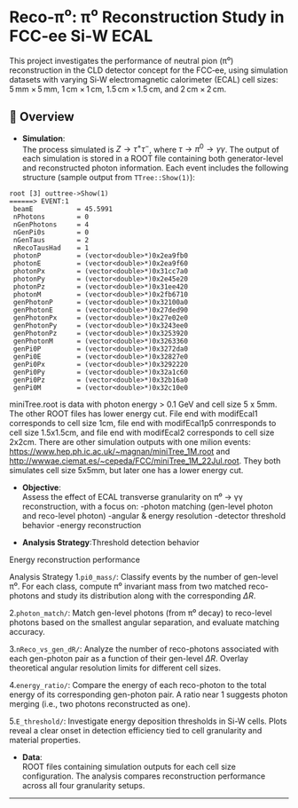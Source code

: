 # Reco‑π⁰: π⁰ Reconstruction Study in FCC‑ee Si‑W ECAL

This project investigates the performance of neutral pion (π⁰) reconstruction in the CLD detector concept for the FCC‑ee, using simulation datasets with varying Si‑W electromagnetic calorimeter (ECAL) cell sizes: 5 mm × 5 mm, 1 cm × 1 cm, 1.5 cm × 1.5 cm, and 2 cm × 2 cm.

## 🧪 Overview

- **Simulation**:  
 The process simulated is $Z \rightarrow \tau^+ \tau^-$, where $\tau \rightarrow \pi^0 \rightarrow \gamma\gamma$. 
  The output of each simulation is stored in a ROOT file containing both generator-level and reconstructed photon information. Each event includes the following structure (sample output from `TTree::Show(1)`):
```
root [3] outtree->Show(1)
======> EVENT:1
 beamE           = 45.5991
 nPhotons        = 0
 nGenPhotons     = 4
 nGenPi0s        = 0
 nGenTaus        = 2
 nRecoTausHad    = 1
 photonP         = (vector<double>*)0x2ea9fb0
 photonE         = (vector<double>*)0x2ea9f60
 photonPx        = (vector<double>*)0x31cc7a0
 photonPy        = (vector<double>*)0x2e45e20
 photonPz        = (vector<double>*)0x31ee420
 photonM         = (vector<double>*)0x2fb6710
 genPhotonP      = (vector<double>*)0x32100a0
 genPhotonE      = (vector<double>*)0x27ded90
 genPhotonPx     = (vector<double>*)0x27e02e0
 genPhotonPy     = (vector<double>*)0x3243ee0
 genPhotonPz     = (vector<double>*)0x3253920
 genPhotonM      = (vector<double>*)0x3263360
 genPi0P         = (vector<double>*)0x3272da0
 genPi0E         = (vector<double>*)0x32827e0
 genPi0Px        = (vector<double>*)0x3292220
 genPi0Py        = (vector<double>*)0x32a1c60
 genPi0Pz        = (vector<double>*)0x32b16a0
 genPi0M         = (vector<double>*)0x32c10e0
```
miniTree.root is data with photon energy > 0.1 GeV and cell size 5 x 5mm. The other ROOT files has lower energy cut. File end with modifEcal1 corresponds to cell size 1cm, file end with modifEcal1p5 conrresponds to cell size 1.5x1.5cm, and file end with modifEcal2 corresponds to cell size 2x2cm. There are other simulation outputs with one milion events: https://www.hep.ph.ic.ac.uk/~magnan/miniTree_1M.root and http://wwwae.ciemat.es/~cepeda/FCC/miniTree_1M_22Jul.root. They both simulates cell size 5x5mm, but later one has a lower energy cut.

- **Objective**:  
Assess the effect of ECAL transverse granularity on π⁰ → γγ reconstruction, with a focus on:
-photon matching (gen-level photon and reco-level photon)
-angular & energy resolution
-detector threshold behavior
-energy reconstruction

- **Analysis Strategy**:Threshold detection behavior

Energy reconstruction performance

Analysis Strategy
1.`pi0_mass/`:
Classify events by the number of gen-level π⁰. For each class, compute π⁰ invariant mass from two matched reco-photons and study its distribution along with the corresponding $\Delta R$.

2.`photon_match/`:
Match gen-level photons (from π⁰ decay) to reco-level photons based on the smallest angular separation, and evaluate matching accuracy.

3.`nReco_vs_gen_dR/`:
Analyze the number of reco-photons associated with each gen-photon pair as a function of their gen-level $\Delta R$. Overlay theoretical angular resolution limits for different cell sizes.

4.`energy_ratio/`:
Compare the energy of each reco-photon to the total energy of its corresponding gen-photon pair. A ratio near 1 suggests photon merging (i.e., two photons reconstructed as one).

5.`E_threshold/`:
Investigate energy deposition thresholds in Si-W cells. Plots reveal a clear onset in detection efficiency tied to cell granularity and material properties.


- **Data**:  
ROOT files containing simulation outputs for each cell size configuration. The analysis compares reconstruction performance across all four granularity setups.

---


